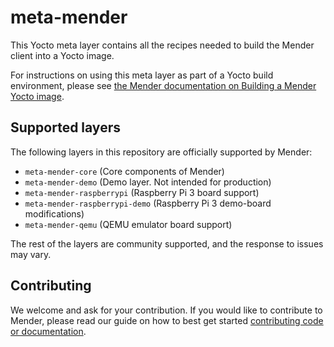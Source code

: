 # meta-mender

This Yocto meta layer contains all the recipes needed to build the Mender client into a Yocto image.

For instructions on using this meta layer as part of a Yocto build environment, please see [the Mender documentation on Building a Mender Yocto image](https://docs.mender.io/artifacts/yocto-project/building).

## Supported layers

The following layers in this repository are officially supported by Mender:

* `meta-mender-core` (Core components of Mender)
* `meta-mender-demo` (Demo layer. Not intended for production)
* `meta-mender-raspberrypi` (Raspberry Pi 3 board support)
* `meta-mender-raspberrypi-demo` (Raspberry Pi 3 demo-board modifications)
* `meta-mender-qemu` (QEMU emulator board support)

The rest of the layers are community supported, and the response to issues may vary.

## Contributing

We welcome and ask for your contribution. If you would like to contribute to Mender, please read our guide on how to best get started [contributing code or documentation](https://github.com/mendersoftware/mender/blob/master/CONTRIBUTING.md).
